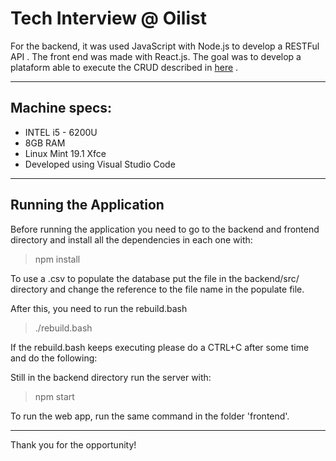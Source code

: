 # Tech Interview @ __Oilist__

For the backend, it was used JavaScript with Node.js to develop a RESTFul API . The front end was made with React.js. The goal was to develop a plataform able to execute the CRUD described in [here](https://github.com/olist/TechStartPro) .

-----

## Machine specs:

- INTEL i5 - 6200U
- 8GB RAM
- Linux Mint 19.1 Xfce
- Developed using Visual Studio Code 

------------------

## Running the Application

Before running the application you need to go to the backend and frontend directory  and install all the dependencies in each one with:
> npm install

To use a .csv to populate the database put the file in the backend/src/ directory and change the reference to the file name in the populate file.

After this, you need to run the rebuild.bash 
> ./rebuild.bash

If the rebuild.bash keeps executing please do a CTRL+C after some time and do the following:

Still in the backend directory run the server with:
> npm start

To run the web app, run the same command in the folder 'frontend'.

----------------
Thank you for the opportunity!